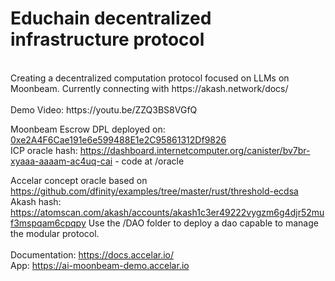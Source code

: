 # Educhain decentralized infrastructure protocol
<br/>
Creating a decentralized computation protocol focused on LLMs on Moonbeam. Currently connecting with https://akash.network/docs/
<br/>
<br/>
Demo Video: https://youtu.be/ZZQ3BS8VGfQ
<br/>

Moonbeam Escrow DPL deployed on: [0xe2A4F6Cae191e6e599488E1e2C95861312Df9826](https://moonscan.io/address/0xe2A4F6Cae191e6e599488E1e2C95861312Df9826)
<br/>
ICP oracle hash: https://dashboard.internetcomputer.org/canister/bv7br-xyaaa-aaaam-ac4uq-cai - code at /oracle
<br/>

Accelar concept oracle based on https://github.com/dfinity/examples/tree/master/rust/threshold-ecdsa
<br/>
Akash hash: https://atomscan.com/akash/accounts/akash1c3er49222vygzm6g4djr52muf3mspqam6cpqpy
Use the /DAO folder to deploy a dao capable to manage the modular protocol.
<br/>
<br/>
Documentation: https://docs.accelar.io/
<br/>
App:  https://ai-moonbeam-demo.accelar.io
<br/>
